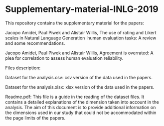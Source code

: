 # Supplementary-material-INLG-2019

This repository contains the supplementary material for the papers:

Jacopo Amidei, Paul Piwek and Alistair Willis, The use of rating and Likert scales in Natural Language Generation  human evaluation tasks: A review and some recommendations. 

Jacopo Amidei, Paul Piwek and Alistair Willis, Agreement is overrated: A plea for correlation to assess human evaluation reliability. 


Files description:

Dataset for the analysis.csv: csv version of the data used in the papers.

Dataset for the analysis.xlsx: xlsx version of the data used in the papers.

Readme.pdf: This file is a guide in the reading of the dataset files. It contains a detailed explanations of the dimension taken into account in the analysis. The aim of this document is to provide additional information on the dimensions used in our study that could not be accommodated within the page limits of the papers.
